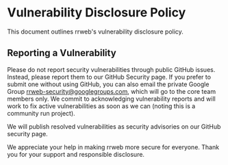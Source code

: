 # Vulnerability Disclosure Policy

This document outlines rrweb's vulnerability disclosure policy.

## Reporting a Vulnerability

Please do not report security vulnerabilities through public GitHub issues.
Instead, please report them to our GitHub Security page. If you prefer to submit one without using GitHub, you can also email the
private Google Group rrweb-security@googlegroups.com, which will go to the core team members only.
We commit to acknowledging vulnerability reports and will work to fix active vulnerabilities as soon as we can (noting this is a community run project).

We will publish resolved vulnerabilities as security advisories on our GitHub security page.

We appreciate your help in making rrweb more secure for everyone.
Thank you for your support and responsible disclosure.
